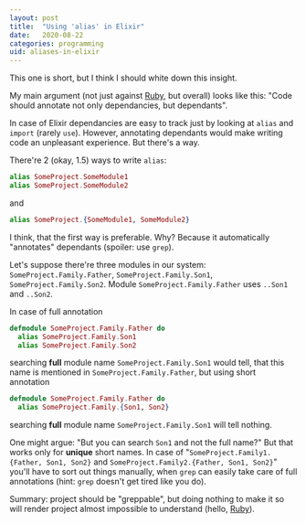 ```yaml
---
layout: post
title:  "Using 'alias' in Elixir"
date:   2020-08-22
categories: programming
uid: aliases-in-elixir
---
```


This one is short, but I think I should white down this insight.

My main argument (not just against [Ruby](https://www.ruby-lang.org/), but overall) looks like this: "Code should annotate not only dependancies, but dependants".

In case of Elixir dependancies are easy to track just by looking at `alias` and `import` (rarely `use`). However, annotating dependants would make writing code an unpleasant experience. But there's a way.

There're 2 (okay, 1.5) ways to write `alias`:
```elixir
alias SomeProject.SomeModule1
alias SomeProject.SomeModule2
```
and
```elixir
alias SomeProject.{SomeModule1, SomeModule2}
```

I think, that the first way is preferable. Why? Because it automatically "annotates" dependants (spoiler: use `grep`).

Let's suppose there're three modules in our system: `SomeProject.Family.Father`, `SomeProject.Family.Son1`, `SomeProject.Family.Son2`. Module `SomeProject.Family.Father` uses `..Son1` and `..Son2`.

In case of full annotation
```elixir
defmodule SomeProject.Family.Father do
  alias SomeProject.Family.Son1
  alias SomeProject.Family.Son2
```
searching **full** module name `SomeProject.Family.Son1` would tell, that this name is mentioned in `SomeProject.Family.Father`, but using short annotation
```elixir
defmodule SomeProject.Family.Father do
  alias SomeProject.Family.{Son1, Son2}
```
searching **full** module name `SomeProject.Family.Son1` will tell nothing.

One might argue: "But you can search `Son1` and not the full  name?" But that works only for **unique** short names. In case of "`SomeProject.Family1.{Father, Son1, Son2}` and `SomeProject.Family2.{Father, Son1, Son2}`" you'll have to sort out things manually, when `grep` can easily take care of full annotations (hint: `grep` doesn't get tired like you do).

Summary: project should be "greppable", but doing nothing to make it so will render project almost impossible to understand (hello, [Ruby](https://www.ruby-lang.org/)).
